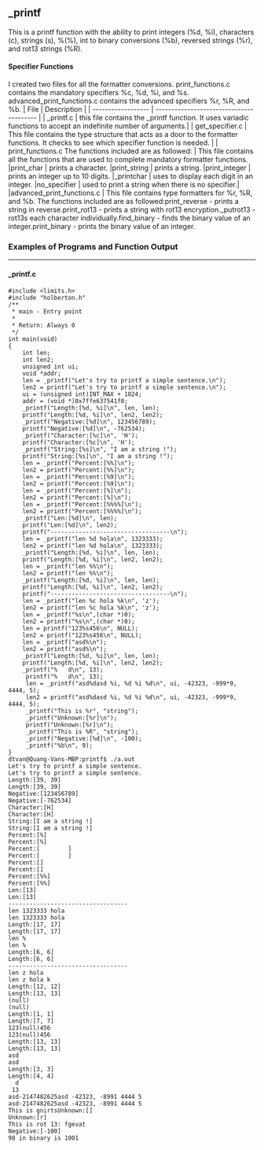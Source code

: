 ## _printf

This is a printf function with the ability to print integers (%d, %i), characters (c), strings (s), %(%), int to binary conversions (%b), reversed strings (%r), and rot13 strings (%R).
 #### Specifier Functions

 I created two files for all the formatter conversions.
 print_functions.c contains the mandatory specifiers %c, %d, %i, and %s.
advanced_print_functions.c contains the advanced specifiers %r, %R, and %b.
| File               | Description                              |
| ------------------ | ---------------------------------------- |
| _printf.c          | this file contains the _printf function. It uses variadic functions to accept an indefinite number of arguments.|
| get_specifier.c    | This file contains the type structure that acts as a door to the formatter functions. It checks to see which specifier function is needed.   |
| print_functions.c The functions included are as followed: | This file contains all the functions that are used to complete mandatory formatter functions.
|print_char |  prints a character.
|print_string | prints a string.
|print_integer | prints an integer up to 10 digits.
|_printchar | uses to display each digit in an integer.
|no_specifier | used to print a string when there is no specifier.|
|advanced_print_functions.c | This file contains type formatters for %r, %R, and %b.
The functions included are as followed:print_reverse - prints a string in reverse.print_rot13 - prints a string with rot13 encryption._putrot13 - rot13s each character individually.find_binary - finds the binary value of an integer.print_binary - prints the binary value of an integer.






### Examples of Programs and Function Output
--------------------------------------------
#### _printf.c
```
#include <limits.h>
#include "holberton.h"
/**
 * main - Entry point
 *
 * Return: Always 0
 */
int main(void)
{
    int len;
    int len2;
    unsigned int ui;
    void *addr;
    len = _printf("Let's try to printf a simple sentence.\n");
    len2 = printf("Let's try to printf a simple sentence.\n");
    ui = (unsigned int)INT_MAX + 1024;
    addr = (void *)0x7ffe637541f0;
    _printf("Length:[%d, %i]\n", len, len);
    printf("Length:[%d, %i]\n", len2, len2);
    _printf("Negative:[%d]\n", 123456789);
    printf("Negative:[%d]\n", -762534);
    _printf("Character:[%c]\n", 'H');
    printf("Character:[%c]\n", 'H');
    _printf("String:[%s]\n", "I am a string !");
    printf("String:[%s]\n", "I am a string !");
    len = _printf("Percent:[%%]\n");
    len2 = printf("Percent:[%%]\n");
    len = _printf("Percent:[%9]\n");
    len2 = printf("Percent:[%9]\n");
    len = _printf("Percent:[%]\n");
    len2 = printf("Percent:[%]\n");
    len = _printf("Percent:[%%%%]\n");
    len2 = printf("Percent:[%%%%]\n");
    _printf("Len:[%d]\n", len);
    printf("Len:[%d]\n", len2);
    printf("----------------------------------\n");
    len = _printf("len %d hola\n", 1323333);
    len2 = printf("len %d hola\n", 1323333);
    _printf("Length:[%d, %i]\n", len, len);
    printf("Length:[%d, %i]\n", len2, len2);
    len = _printf("len %%\n");
    len2 = printf("len %%\n");
    _printf("Length:[%d, %i]\n", len, len);
    printf("Length:[%d, %i]\n", len2, len2);
    printf("----------------------------------\n");
    len = _printf("len %c hola %k\n", 'z');
    len2 = printf("len %c hola %k\n", 'z');
    len = _printf("%s\n",(char *)0);
    len2 = printf("%s\n",(char *)0);
    len = printf("123%s456\n", NULL);
    len2 = printf("123%s456\n", NULL);
    len = _printf("asd%\n");
    len2 = printf("asd%\n");
    _printf("Length:[%d, %i]\n", len, len);
    printf("Length:[%d, %i]\n", len2, len2);
    _printf("%   d\n", 13);
     printf("%   d\n", 13);
     len = _printf("asd%dasd %i, %d %i %d\n", ui, -42323, -999*9, 4444, 5);
     len2 = printf("asd%dasd %i, %d %i %d\n", ui, -42323, -999*9, 4444, 5);
     _printf("This is %r", "string");
     _printf("Unknown:[%r]\n");
     printf("Unknown:[%r]\n");
	 _printf("This is %R", "string");
	 _printf("Negative:[%d]\n", -100);
	 _printf("%b\n", 9);
}
dtvan@Quang-Vans-MBP:printf$ ./a.out
Let's try to printf a simple sentence.
Let's try to printf a simple sentence.
Length:[39, 39]
Length:[39, 39]
Negative:[123456789]
Negative:[-762534]
Character:[H]
Character:[H]
String:[I am a string !]
String:[I am a string !]
Percent:[%]
Percent:[%]
Percent:[        ]
Percent:[        ]
Percent:[]
Percent:[]
Percent:[%%]
Percent:[%%]
Len:[13]
Len:[13]
----------------------------------
len 1323333 hola
len 1323333 hola
Length:[17, 17]
Length:[17, 17]
len %
len %
Length:[6, 6]
Length:[6, 6]
----------------------------------
len z hola
len z hola k
Length:[12, 12]
Length:[13, 13]
(null)
(null)
Length:[1, 1]
Length:[7, 7]
123(null)456
123(null)456
Length:[13, 13]
Length:[13, 13]
asd
asd
Length:[3, 3]
Length:[4, 4]
  d
 13
asd-2147482625asd -42323, -8991 4444 5
asd-2147482625asd -42323, -8991 4444 5
This is gnirtsUnknown:[]
Unknown:[r]
This is rot 13: fgevat
Negative:[-100]
98 in binary is 1001



